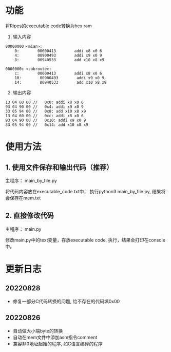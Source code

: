 # 功能

将Ripes的executable code转换为hex ram

1. 输入内容

```text
00000000 <mian>:
    0:        00600413        addi x8 x0 6
    4:        00900493        addi x9 x0 9
    8:        00940533        add x10 x8 x9

0000000c <subroute>:
    c:        00600413        addi x8 x0 6
    10:        00900493        addi x9 x0 9
    14:        00940533        add x10 x8 x9
```

2. 输出内容

```text
13 04 60 00 //   0x0: addi x8 x0 6
93 04 90 00 //   0x4: addi x9 x0 9
33 05 94 00 //   0x8: add x10 x8 x9
13 04 60 00 //   0xc: addi x8 x0 6
93 04 90 00 //   0x10: addi x9 x0 9
33 05 94 00 //   0x14: add x10 x8 x9
```

# 使用方法

## 1. 使用文件保存和输出代码（推荐）

主程序： main_by_file.py

将代码内容放在executable_code.txt中， 执行python3 main_by_file.py, 结果将会保存在mem.txt

## 2. 直接修改代码

主程序： main.py

修改main.py中的text变量，存放executable code, 执行，结果会打印在console中。

# 更新日志

## 20220828

* 修复一部分C代码转换的问题, 给不存在的代码填0x00

## 20220826

* 自动做大小端byte的转换
* 自动在mem文件中添加asm指令comment
* 兼容非0地址起始的程序, 如C语言编译的程序

